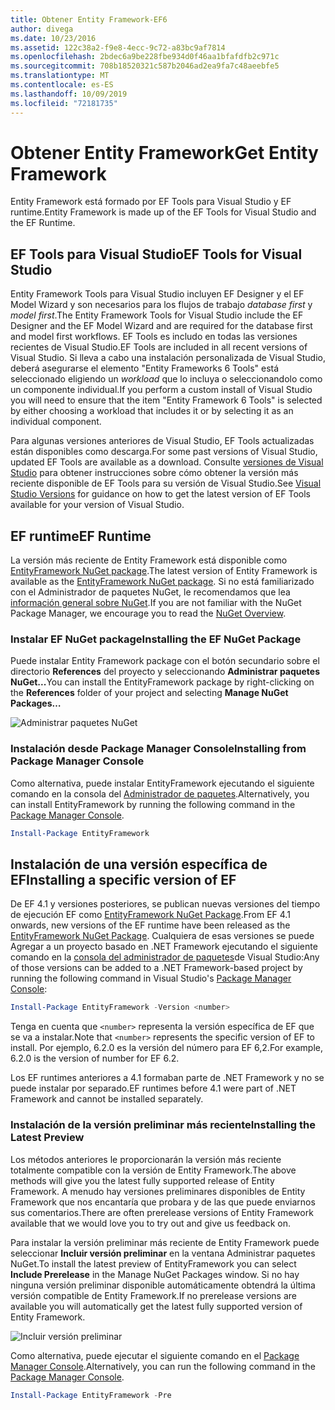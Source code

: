 ```yaml
---
title: Obtener Entity Framework-EF6
author: divega
ms.date: 10/23/2016
ms.assetid: 122c38a2-f9e8-4ecc-9c72-a83bc9af7814
ms.openlocfilehash: 2bdec6a9be228fbe934d0f46aa1bfafdfb2c971c
ms.sourcegitcommit: 708b18520321c587b2046ad2ea9fa7c48aeebfe5
ms.translationtype: MT
ms.contentlocale: es-ES
ms.lasthandoff: 10/09/2019
ms.locfileid: "72181735"
---
```

# <a name="get-entity-framework"></a><span data-ttu-id="bc060-102">Obtener Entity Framework</span><span class="sxs-lookup"><span data-stu-id="bc060-102">Get Entity Framework</span></span>
<span data-ttu-id="bc060-103">Entity Framework está formado por EF Tools para Visual Studio y EF runtime.</span><span class="sxs-lookup"><span data-stu-id="bc060-103">Entity Framework is made up of the EF Tools for Visual Studio and the EF Runtime.</span></span>

## <a name="ef-tools-for-visual-studio"></a><span data-ttu-id="bc060-104">EF Tools para Visual Studio</span><span class="sxs-lookup"><span data-stu-id="bc060-104">EF Tools for Visual Studio</span></span>

<span data-ttu-id="bc060-105">Entity Framework Tools para Visual Studio incluyen EF Designer y el EF Model Wizard y son necesarios para los flujos de trabajo _database first_ y _model first_.</span><span class="sxs-lookup"><span data-stu-id="bc060-105">The Entity Framework Tools for Visual Studio include the EF Designer and the EF Model Wizard and are required for the database first and model first workflows.</span></span> <span data-ttu-id="bc060-106">EF Tools es includo en todas las versiones recientes de Visual Studio.</span><span class="sxs-lookup"><span data-stu-id="bc060-106">EF Tools are included in all recent versions of Visual Studio.</span></span> <span data-ttu-id="bc060-107">Si lleva a cabo una instalación personalizada de Visual Studio, deberá asegurarse el elemento "Entity Frameworks 6 Tools" está seleccionado eligiendo un _workload_ que lo incluya o seleccionandolo como un componente individual.</span><span class="sxs-lookup"><span data-stu-id="bc060-107">If you perform a custom install of Visual Studio you will need to ensure that the item "Entity Framework 6 Tools" is selected by either choosing a workload that includes it or by selecting it as an individual component.</span></span>

<span data-ttu-id="bc060-108">Para algunas versiones anteriores de Visual Studio, EF Tools actualizadas están disponibles como descarga.</span><span class="sxs-lookup"><span data-stu-id="bc060-108">For some past versions of Visual Studio, updated EF Tools are available as a download.</span></span> <span data-ttu-id="bc060-109">Consulte [versiones de Visual Studio](~/ef6/what-is-new/visual-studio.md) para obtener instrucciones sobre cómo obtener la versión más reciente disponible de EF Tools para su versión de Visual Studio.</span><span class="sxs-lookup"><span data-stu-id="bc060-109">See [Visual Studio Versions](~/ef6/what-is-new/visual-studio.md) for guidance on how to get the latest version of EF Tools available for your version of Visual Studio.</span></span>

## <a name="ef-runtime"></a><span data-ttu-id="bc060-110">EF runtime</span><span class="sxs-lookup"><span data-stu-id="bc060-110">EF Runtime</span></span>

<span data-ttu-id="bc060-111">La versión más reciente de Entity Framework está disponible como [EntityFramework NuGet package](https://nuget.org/packages/EntityFramework/).</span><span class="sxs-lookup"><span data-stu-id="bc060-111">The latest version of Entity Framework is available as the [EntityFramework NuGet package](https://nuget.org/packages/EntityFramework/).</span></span> <span data-ttu-id="bc060-112">Si no está familiarizado con el Administrador de paquetes NuGet, le recomendamos que lea [información general sobre NuGet](https://docs.microsoft.com/nuget/consume-packages/overview-and-workflow).</span><span class="sxs-lookup"><span data-stu-id="bc060-112">If you are not familiar with the NuGet Package Manager, we encourage you to read the [NuGet Overview](https://docs.microsoft.com/nuget/consume-packages/overview-and-workflow).</span></span>

### <a name="installing-the-ef-nuget-package"></a><span data-ttu-id="bc060-113">Instalar EF NuGet package</span><span class="sxs-lookup"><span data-stu-id="bc060-113">Installing the EF NuGet Package</span></span>

<span data-ttu-id="bc060-114">Puede instalar Entity Framework package con el botón secundario sobre el directorio **References** del proyecto y seleccionando **Administrar paquetes NuGet...**</span><span class="sxs-lookup"><span data-stu-id="bc060-114">You can install the EntityFramework package by right-clicking on the **References** folder of your project and selecting **Manage NuGet Packages…**</span></span>

![Administrar paquetes NuGet](~/ef6/media/managenugetpackages.png)

### <a name="installing-from-package-manager-console"></a><span data-ttu-id="bc060-116">Instalación desde Package Manager Console</span><span class="sxs-lookup"><span data-stu-id="bc060-116">Installing from Package Manager Console</span></span>

<span data-ttu-id="bc060-117">Como alternativa, puede instalar EntityFramework ejecutando el siguiente comando en la consola del [Administrador de paquetes](https://docs.nuget.org/docs/start-here/using-the-package-manager-console).</span><span class="sxs-lookup"><span data-stu-id="bc060-117">Alternatively, you can install EntityFramework by running the following command in the [Package Manager Console](https://docs.nuget.org/docs/start-here/using-the-package-manager-console).</span></span>

``` powershell
Install-Package EntityFramework
```

## <a name="installing-a-specific-version-of-ef"></a><span data-ttu-id="bc060-118">Instalación de una versión específica de EF</span><span class="sxs-lookup"><span data-stu-id="bc060-118">Installing a specific version of EF</span></span>

<span data-ttu-id="bc060-119">De EF 4.1 y versiones posteriores, se publican nuevas versiones del tiempo de ejecución EF como [EntityFramework NuGet Package](https://www.nuget.org/packages/EntityFramework/).</span><span class="sxs-lookup"><span data-stu-id="bc060-119">From EF 4.1 onwards, new versions of the EF runtime have been released as the [EntityFramework NuGet Package](https://www.nuget.org/packages/EntityFramework/).</span></span> <span data-ttu-id="bc060-120">Cualquiera de esas versiones se puede Agregar a un proyecto basado en .NET Framework ejecutando el siguiente comando en la [consola del administrador de paquetes](https://docs.nuget.org/docs/start-here/using-the-package-manager-console)de Visual Studio:</span><span class="sxs-lookup"><span data-stu-id="bc060-120">Any of those versions can be added to a .NET Framework-based project by running the following command in Visual Studio's [Package Manager Console](https://docs.nuget.org/docs/start-here/using-the-package-manager-console):</span></span>

``` powershell
Install-Package EntityFramework -Version <number>
```

<span data-ttu-id="bc060-121">Tenga en cuenta que `<number>` representa la versión específica de EF que se va a instalar.</span><span class="sxs-lookup"><span data-stu-id="bc060-121">Note that `<number>` represents the specific version of EF to install.</span></span> <span data-ttu-id="bc060-122">Por ejemplo, 6.2.0 es la versión del número para EF 6,2.</span><span class="sxs-lookup"><span data-stu-id="bc060-122">For example, 6.2.0 is the version of number for EF 6.2.</span></span>   

<span data-ttu-id="bc060-123">Los EF runtimes anteriores a 4.1 formaban parte de .NET Framework y no se puede instalar por separado.</span><span class="sxs-lookup"><span data-stu-id="bc060-123">EF runtimes before 4.1 were part of .NET Framework and cannot be installed separately.</span></span>

### <a name="installing-the-latest-preview"></a><span data-ttu-id="bc060-124">Instalación de la versión preliminar más reciente</span><span class="sxs-lookup"><span data-stu-id="bc060-124">Installing the Latest Preview</span></span>

<span data-ttu-id="bc060-125">Los métodos anteriores le proporcionarán la versión más reciente totalmente compatible con la versión de Entity Framework.</span><span class="sxs-lookup"><span data-stu-id="bc060-125">The above methods will give you the latest fully supported release of Entity Framework.</span></span> <span data-ttu-id="bc060-126">A menudo hay versiones preliminares disponibles de Entity Framework que nos encantaría que probara y de las que puede enviarnos sus comentarios.</span><span class="sxs-lookup"><span data-stu-id="bc060-126">There are often prerelease versions of Entity Framework available that we would love you to try out and give us feedback on.</span></span>

<span data-ttu-id="bc060-127">Para instalar la versión preliminar más reciente de Entity Framework puede seleccionar **Incluir versión preliminar** en la ventana Administrar paquetes NuGet.</span><span class="sxs-lookup"><span data-stu-id="bc060-127">To install the latest preview of EntityFramework you can select **Include Prerelease** in the Manage NuGet Packages window.</span></span> <span data-ttu-id="bc060-128">Si no hay ninguna versión preliminar disponible automáticamente obtendrá la última versión compatible de Entity Framework.</span><span class="sxs-lookup"><span data-stu-id="bc060-128">If no prerelease versions are available you will automatically get the latest fully supported version of Entity Framework.</span></span>

![Incluir versión preliminar](~/ef6/media/includeprerelease.png)

<span data-ttu-id="bc060-130">Como alternativa, puede ejecutar el siguiente comando en el [Package Manager Console](https://docs.nuget.org/docs/start-here/using-the-package-manager-console).</span><span class="sxs-lookup"><span data-stu-id="bc060-130">Alternatively, you can run the following command in the [Package Manager Console](https://docs.nuget.org/docs/start-here/using-the-package-manager-console).</span></span>

``` powershell
Install-Package EntityFramework -Pre
```
